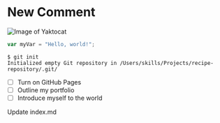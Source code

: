 # New Comment
![Image of Yaktocat](https://octodex.github.com/images/yaktocat.png)

``` javascript
var myVar = "Hello, world!";
```
```
$ git init
Initialized empty Git repository in /Users/skills/Projects/recipe-repository/.git/
```

- [ ] Turn on GitHub Pages
- [ ] Outline my portfolio
- [ ] Introduce myself to the world

Update index.md
